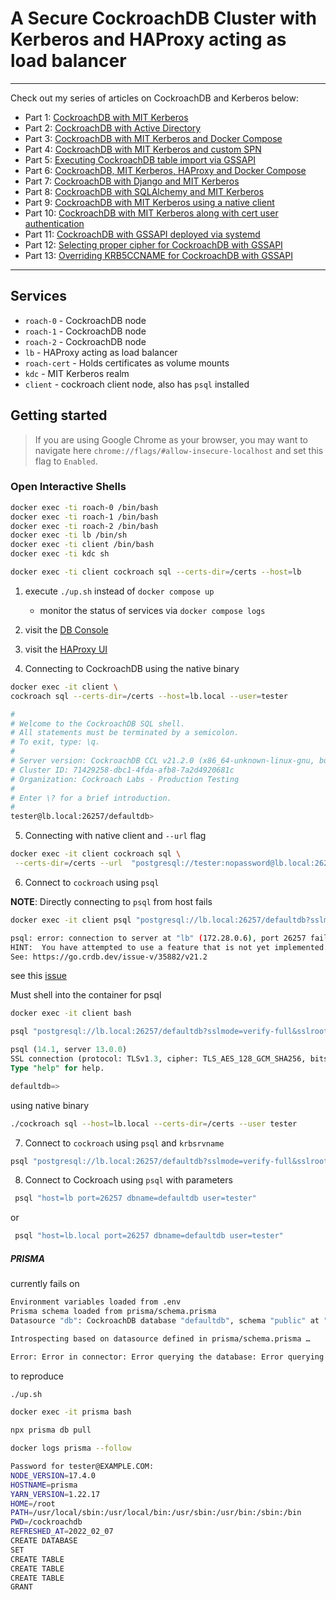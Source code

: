 # A Secure CockroachDB Cluster with Kerberos and HAProxy acting as load balancer
---

Check out my series of articles on CockroachDB and Kerberos below:

- Part 1: [CockroachDB with MIT Kerberos](https://blog.ervits.com/2020/05/three-headed-dog-meet-cockroach.html)
- Part 2: [CockroachDB with Active Directory](https://blog.ervits.com/2020/06/three-headed-dog-meet-cockroach-part-2.html)
- Part 3: [CockroachDB with MIT Kerberos and Docker Compose](https://blog.ervits.com/2020/07/three-headed-dog-meet-cockroach-part-3.html)
- Part 4: [CockroachDB with MIT Kerberos and custom SPN](https://blog.ervits.com/2020/07/three-headed-dog-meet-cockroach.html)
- Part 5: [Executing CockroachDB table import via GSSAPI](https://blog.ervits.com/2020/07/three-headed-dog-meet-cockroach-part-5.html)
- Part 6: [CockroachDB, MIT Kerberos, HAProxy and Docker Compose](https://blog.ervits.com/2020/08/three-headed-dog-meet-cockroach-part-6.html)
- Part 7: [CockroachDB with Django and MIT Kerberos](https://blog.ervits.com/2020/08/cockroachdb-with-django-and-mit-kerberos.html)
- Part 8: [CockroachDB with SQLAlchemy and MIT Kerberos](https://blog.ervits.com/2020/08/cockroachdb-with-sqlalchemy-and-mit.html)
- Part 9: [CockroachDB with MIT Kerberos using a native client](https://blog.ervits.com/2020/10/cockroachdb-with-mit-kerberos-using.html)
- Part 10: [CockroachDB with MIT Kerberos along with cert user authentication](https://blog.ervits.com/2021/06/cockroachdb-with-mit-kerberos-along.html)
- Part 11: [CockroachDB with GSSAPI deployed via systemd](https://blog.ervits.com/2021/07/cockroachdb-with-gssapi-deployed-via.html)
- Part 12: [Selecting proper cipher for CockroachDB with GSSAPI](https://blog.ervits.com/2021/07/selecting-proper-encryption-type-for.html)
- Part 13: [Overriding KRB5CCNAME for CockroachDB with GSSAPI](https://blog.ervits.com/2021/07/cockroachdb-with-gssapi-overriding.html)

---

## Services

* `roach-0` - CockroachDB node
* `roach-1` - CockroachDB node
* `roach-2` - CockroachDB node
* `lb` - HAProxy acting as load balancer
* `roach-cert` - Holds certificates as volume mounts
* `kdc` - MIT Kerberos realm
* `client` - cockroach client node, also has `psql` installed

## Getting started

>If you are using Google Chrome as your browser, you may want to navigate here `chrome://flags/#allow-insecure-localhost` and set this flag to `Enabled`.

### Open Interactive Shells

```bash
docker exec -ti roach-0 /bin/bash
docker exec -ti roach-1 /bin/bash
docker exec -ti roach-2 /bin/bash
docker exec -ti lb /bin/sh
docker exec -ti client /bin/bash
docker exec -ti kdc sh

docker exec -ti client cockroach sql --certs-dir=/certs --host=lb
```

1) execute `./up.sh` instead of `docker compose up`
   - monitor the status of services via `docker compose logs`
2) visit the [DB Console](http://localhost:8080)
3) visit the [HAProxy UI](http://localhost:8081)

4) Connecting to CockroachDB using the native binary

```bash
docker exec -it client \
cockroach sql --certs-dir=/certs --host=lb.local --user=tester
```

```bash
#
# Welcome to the CockroachDB SQL shell.
# All statements must be terminated by a semicolon.
# To exit, type: \q.
#
# Server version: CockroachDB CCL v21.2.0 (x86_64-unknown-linux-gnu, built 2021/11/15 13:58:04, go1.16.6) (same version as client)
# Cluster ID: 71429258-dbc1-4fda-afb8-7a2d4920681c
# Organization: Cockroach Labs - Production Testing
#
# Enter \? for a brief introduction.
#
tester@lb.local:26257/defaultdb> 
```

5) Connecting with native client and `--url` flag

```bash
docker exec -it client cockroach sql \
 --certs-dir=/certs --url  "postgresql://tester:nopassword@lb.local:26257/defaultdb?sslmode=verify-full&sslrootcert=/certs/ca.crt&krbsrvname=customspn"
```

6) Connect to `cockroach` using `psql`

__NOTE__: Directly connecting to `psql` from host fails

```bash
docker exec -it client psql "postgresql://lb.local:26257/defaultdb?sslmode=verify-full&sslrootcert=/certs/ca.crt" -U tester
```

```bash
psql: error: connection to server at "lb" (172.28.0.6), port 26257 failed: connection to server at "lb" (172.28.0.6), port 26257 failed: ERROR:  unimplemented: unimplemented client encoding: "sqlascii"
HINT:  You have attempted to use a feature that is not yet implemented.
See: https://go.crdb.dev/issue-v/35882/v21.2
```

see this [issue](https://github.com/cockroachdb/cockroach/issues/37129)

Must shell into the container for psql

```bash
docker exec -it client bash
```

```bash
psql "postgresql://lb.local:26257/defaultdb?sslmode=verify-full&sslrootcert=/certs/ca.crt" -U tester
```

```sql
psql (14.1, server 13.0.0)
SSL connection (protocol: TLSv1.3, cipher: TLS_AES_128_GCM_SHA256, bits: 128, compression: off)
Type "help" for help.

defaultdb=> 
```

using native binary

```bash
./cockroach sql --host=lb.local --certs-dir=/certs --user tester
```

7) Connect to `cockroach` using `psql` and `krbsrvname`

```bash
psql "postgresql://lb.local:26257/defaultdb?sslmode=verify-full&sslrootcert=/certs/ca.crt&krbsrvname=customspn" -U tester
```

8) Connect to Cockroach using `psql` with parameters

```bash
 psql "host=lb port=26257 dbname=defaultdb user=tester"
```

or

```bash
 psql "host=lb.local port=26257 dbname=defaultdb user=tester"
```




##### PRISMA #####

currently fails on

```bash
Environment variables loaded from .env
Prisma schema loaded from prisma/schema.prisma
Datasource "db": CockroachDB database "defaultdb", schema "public" at "lb.local:26257"

Introspecting based on datasource defined in prisma/schema.prisma …

Error: Error in connector: Error querying the database: Error querying the database: Error querying the database: authentication error: unsupported authentication method
```

to reproduce

```bash
./up.sh

docker exec -it prisma bash

npx prisma db pull
```


```bash
docker logs prisma --follow
```

```bash
Password for tester@EXAMPLE.COM: 
NODE_VERSION=17.4.0
HOSTNAME=prisma
YARN_VERSION=1.22.17
HOME=/root
PATH=/usr/local/sbin:/usr/local/bin:/usr/sbin:/usr/bin:/sbin:/bin
PWD=/cockroachdb
REFRESHED_AT=2022_02_07
CREATE DATABASE
SET
CREATE TABLE
CREATE TABLE
CREATE TABLE
GRANT
```